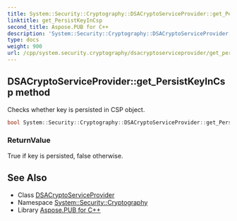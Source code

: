 ```yaml
---
title: System::Security::Cryptography::DSACryptoServiceProvider::get_PersistKeyInCsp method
linktitle: get_PersistKeyInCsp
second_title: Aspose.PUB for C++
description: 'System::Security::Cryptography::DSACryptoServiceProvider::get_PersistKeyInCsp method. Checks whether key is persisted in CSP object in C++.'
type: docs
weight: 900
url: /cpp/system.security.cryptography/dsacryptoserviceprovider/get_persistkeyincsp/
---
```

## DSACryptoServiceProvider::get_PersistKeyInCsp method


Checks whether key is persisted in CSP object.

```cpp
bool System::Security::Cryptography::DSACryptoServiceProvider::get_PersistKeyInCsp() const
```


### ReturnValue

True if key is persisted, false otherwise.

## See Also

* Class [DSACryptoServiceProvider](../)
* Namespace [System::Security::Cryptography](../../)
* Library [Aspose.PUB for C++](../../../)
